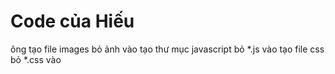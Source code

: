 # Code của Hiếu
ông tạo file images bỏ ảnh vào
tạo thư mục javascript bỏ *.js vào
tạo file css bỏ *.css vào

